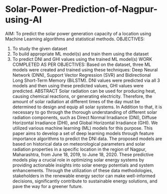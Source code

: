 # Solar-Power-Prediction-of-Nagpur-using-AI
AIM:  To predict the solar power generation capacity of a location using Machine Learning algorithms and statistical methods.
OBJECTIVES: 
1) To study the given dataset 
2) To build appropriate ML model(s) and train them using the dataset
3) To predict DNI and GHI values using the trained ML model(s)
WORK COMPLETED AS PER OBJECTIVES:
Based on the dataset, three ML models were created and trained using these techniques: Deep Neural Network (DNN), Support Vector Regression (SVR) and Bidirectional Long Short-Term Memory (BiLSTM).
DNI values were predicted via all 3 models and then using these predicted values, GHI values were predicted.
ABSTRACT
Solar radiation can be used for producing heat, causing chemical reactions, or generating electricity. Therefore, the amount of solar radiation at different times of the day must be determined to design and equip all solar systems. In Addition to that, it is necessary to go through the  thorough understanding of different solar radiation components, such as Direct Normal Irradiance (DNI), Diffuse Horizontal Irradiance (DHI), and Global Horizontal Irradiance (GHI).
We utilized various machine learning (ML) models for this purpose. This paper aims to develop a set of deep learning models through feature importance algorithms to predict the DNI data. The proposed models are based on historical data on meteorological parameters and solar radiation properties in a specific location in the region of Nagpur, Maharashtra, from June 18, 2019, to June 18, 2020. These predictive models play a crucial role in optimizing solar energy systems by providing actionable insights into solar energy potentials and system enhancements. Through the utilization of these data methodologies, stakeholders in the renewable energy sector can make well-informed decisions, significantly contribute to sustainable energy solutions, and pave the way for a greener future.

